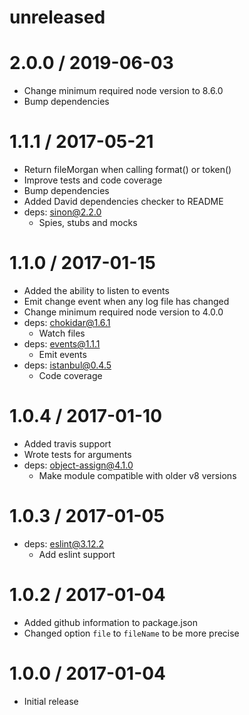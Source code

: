unreleased
==========

2.0.0 / 2019-06-03
==================
  * Change minimum required node version to 8.6.0
  * Bump dependencies

1.1.1 / 2017-05-21
==================
  * Return fileMorgan when calling format() or token()
  * Improve tests and code coverage
  * Bump dependencies
  * Added David dependencies checker to README
  * deps: sinon@2.2.0
    * Spies, stubs and mocks

1.1.0 / 2017-01-15
==================
  * Added the ability to listen to events
  * Emit change event when any log file has changed
  * Change minimum required node version to 4.0.0
  * deps: chokidar@1.6.1
    * Watch files
  * deps: events@1.1.1
    * Emit events
  * deps: istanbul@0.4.5
    * Code coverage

1.0.4 / 2017-01-10
==================
  * Added travis support
  * Wrote tests for arguments
  * deps: object-assign@4.1.0
    * Make module compatible with older v8 versions

1.0.3 / 2017-01-05
==================
  * deps: eslint@3.12.2
    * Add eslint support

1.0.2 / 2017-01-04
==================

  * Added github information to package.json
  * Changed option `file` to `fileName` to be more precise

1.0.0 / 2017-01-04
==================

  * Initial release